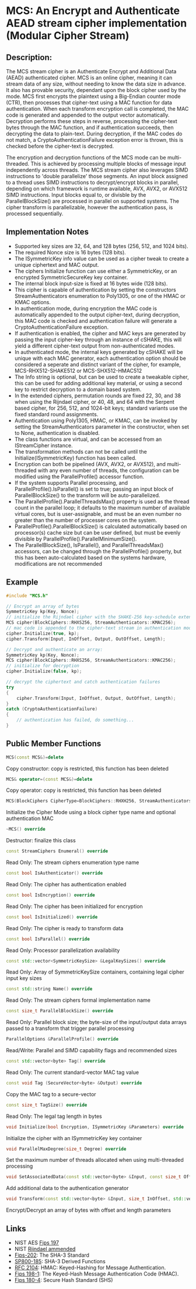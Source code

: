 # MCS: An Encrypt and Authenticate AEAD stream cipher implementation (Modular Cipher Stream)

## Description:
The MCS stream cipher is an Authenticate Encrypt and Additional Data (AEAD) authenticated cipher. 
MCS is an online cipher, meaning it can stream data of any size, without needing to know the data size in advance. 
It also has provable security, dependant upon the block cipher used by the mode. 
MCS first encrypts the plaintext using a Big-Endian counter mode (CTR), then processes that cipher-text using a MAC function for data authentication. 
When each transform encryption call is completed, the MAC code is generated and appended to the output vector automatically. 
Decryption performs these steps in reverse, processing the cipher-text bytes through the MAC function, and if authentication succeeds, then decrypting the data to plain-text. 
During decryption, if the MAC codes do not match, a CryptoAuthenticationFailure exception error is thrown, this is checked before the cipher-text is decrypted.

The encryption and decryption functions of the MCS mode can be multi-threaded. This is achieved by processing multiple blocks of message input independently across threads. 
The MCS stream cipher also leverages SIMD instructions to 'double parallelize' those segments. An input block assigned to a thread uses SIMD instructions to decrypt/encrypt blocks in parallel, depending on which framework is runtime available, AVX, AVX2, or AVX512 SIMD instructions. 
Input blocks equal to, or divisble by the ParallelBlockSize() are processed in parallel on supported systems. The cipher transform is parallelizable, however the authentication pass, is processed sequentially.

## Implementation Notes
* Supported key sizes are 32, 64, and 128 bytes (256, 512, and 1024 bits). 
* The required Nonce size is 16 bytes (128 bits). 
* The ISymmetricKey info value can be used as a cipher tweak to create a unique ciphertext and MAC output. 
* The ciphers Initialize function can use either a SymmetricKey, or an encrypted SymmetricSecureKey key container. 
* The internal block input-size is fixed at 16 bytes wide (128 bits). 
* This cipher is capable of authentication by setting the constructors StreamAuthenticators enumeration to Poly1305, or one of the HMAC or KMAC options. 
* In authentication mode, during encryption the MAC code is automatically appended to the output cipher-text, during decryption, this MAC code is checked and authentication failure will generate a CryptoAuthenticationFailure exception. 
* If authentication is enabled, the cipher and MAC keys are generated by passing the input cipher-key through an instance of cSHAKE, this will yield a different cipher-text output from non-authenticated modes. 
* In authenticated mode, the internal keys generated by cSHAKE will be unique with each MAC generator, each authentication option should be considered a seperate and distinct variant of the cipher, for example, MCS-RHX512-SHAKE512 or MCS-SHX512-HMAC512 
* The Info string is optional, but can be used to create a tweakable cipher, this can be used for adding additional key material, or using a second key to restrict decryption to a domain based system. 
* In the extended ciphers, permutation rounds are fixed 22, 30, and 38 when using the Rijndael cipher, or 40, 48, and 64 with the Serpent based cipher, for 256, 512, and 1024-bit keys; standard variants use the fixed standard round assignments. 
* Authentication using Poly1305, HMAC, or KMAC, can be invoked by setting the StreamAuthenticators parameter in the constructor, when set to None, authentication is disabled. 
* The class functions are virtual, and can be accessed from an IStreamCipher instance. 
* The transformation methods can not be called until the Initialize(ISymmetricKey) function has been called. 
* Encryption can both be pipelined (AVX, AVX2, or AVX512), and multi-threaded with any even number of threads, the configuration can be modified using the ParallelProfile() accessor function. 
* If the system supports Parallel processing, and ParallelProfile().IsParallel() is set to true; passing an input block of ParallelBlockSize() to the transform will be auto-parallelized. 
* The ParallelProfile().ParallelThreadsMax() property is used as the thread count in the parallel loop; it defaults to the maximum number of available virtual cores, but is user-assignable, and must be an even number no greater than the number of processer cores on the system. 
* ParallelProfile().ParallelBlockSize() is calculated automatically based on processor(s) cache size but can be user defined, but must be evenly divisible by ParallelProfile().ParallelMinimumSize(). 
* The ParallelBlockSize(), IsParallel(), and ParallelThreadsMax() accessors, can be changed through the ParallelProfile() property, but this has been auto-calculated based on the systems hardware, modifications are not recommended 

## Example
```cpp
#include "MCS.h"

// Encrypt an array of bytes
SymmetricKey kp(Key, Nonce);
// initialize the Rijndael cipher with the SHAKE-256 key-schedule extension
MCS cipher(BlockCiphers::RHXS256, StreamAuthenticators::KMAC256);
// mac code is appended to the cipher-text stream in authentication mode
cipher.Initialize(true, kp);
cipher.Transform(Input, InOffset, Output, OutOffset, Length);

// Decrypt and authenticate an array: 
SymmetricKey kp(Key, Nonce);
MCS cipher(BlockCiphers::RHXS256, StreamAuthenticators::KMAC256);
// initialize for decryption
cipher.Initialize(false, kp);

// decrypt the ciphertext and catch authentication failures
try
{
    cipher.Transform(Input, InOffset, Output, OutOffset, Length);
}
catch (CryptoAuthenticationFailure)
{
    // authentication has failed, do something...
}
```
       
## Public Member Functions
```cpp
MCS(const MCS&)=delete
 ```
Copy constructor: copy is restricted, this function has been deleted

```cpp
MCS& operator=(const MCS&)=delete
```
Copy operator: copy is restricted, this function has been deleted

```cpp
MCS(BlockCiphers CipherType=BlockCiphers::RHXH256, StreamAuthenticators AuthenticatorType=StreamAuthenticators::KMAC256)
``` 
Initialize the Cipher Mode using a block cipher type name and optional authentication MAC

```cpp
~MCS() override
``` 
Destructor: finalize this class

```cpp
const StreamCiphers Enumeral() override
``` 
Read Only: The stream ciphers enumeration type name

```cpp
const bool IsAuthenticator() override
```
Read Only: The cipher has authentication enabled

```cpp
const bool IsEncryption() override
``` 
Read Only: The cipher has been initialized for encryption

```cpp
const bool IsInitialized() override
``` 
Read Only: The cipher is ready to transform data

```cpp
const bool IsParallel() override
``` 
Read Only: Processor parallelization availability

```cpp
const std::vector<SymmetricKeySize> &LegalKeySizes() override
``` 
Read Only: Array of SymmetricKeySize containers, containing legal cipher input key sizes

```cpp
const std::string Name() override
``` 
Read Only: The stream ciphers formal implementation name

```cpp
const size_t ParallelBlockSize() override
``` 
Read Only: Parallel block size; the byte-size of the input/output data arrays passed to a transform that trigger parallel processing

```cpp
ParallelOptions &ParallelProfile() override
``` 
Read/Write: Parallel and SIMD capability flags and recommended sizes

```cpp
const std::vector<byte> Tag() override
``` 
Read Only: The current standard-vector MAC tag value

```cpp
const void Tag (SecureVector<byte> &Output) override
```
Copy the MAC tag to a secure-vector

```cpp
const size_t TagSize() override
``` 
Read Only: The legal tag length in bytes

```cpp
void Initialize(bool Encryption, ISymmetricKey &Parameters) override
``` 
Initialize the cipher with an ISymmetricKey key container

```cpp
void ParallelMaxDegree(size_t Degree) override
``` 
Set the maximum number of threads allocated when using multi-threaded processing

```cpp
void SetAssociatedData(const std::vector<byte> &Input, const size_t Offset, const size_t Length) override
``` 
Add additional data to the authentication generator

```cpp
void Transform(const std::vector<byte> &Input, size_t InOffset, std::vector<byte> &Output, size_t OutOffset, size_t Length) override
``` 
Encrypt/Decrypt an array of bytes with offset and length parameters

## Links
* NIST AES [Fips 197](http://csrc.nist.gov/publications/fips/fips197/fips-197.pdf)
* NIST [Rijndael ammended](http://csrc.nist.gov/archive/aes/rijndael/Rijndael-ammended.pdf)
* [Fips-202](http://nvlpubs.nist.gov/nistpubs/FIPS/NIST.FIPS.202.pdf): The SHA-3 Standard 
* [SP800-185](http://nvlpubs.nist.gov/nistpubs/SpecialPublications/NIST.SP.800-185.pdf): SHA-3 Derived Functions 
* [RFC 2104](http://tools.ietf.org/html/rfc2104): HMAC: Keyed-Hashing for Message Authentication. 
* [Fips 198-1](http://csrc.nist.gov/publications/fips/fips198-1/FIPS-198-1_final.pdf): The Keyed-Hash Message Authentication Code (HMAC). 
* [Fips 180-4](http://csrc.nist.gov/publications/fips/fips180-4/fips-180-4.pdf): Secure Hash Standard (SHS)
